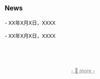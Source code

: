 <h2 style="margin: 2px 0px -10px;">
  <a style="text-decoration: none; color: inherit;">News</a>
</h2>
<br>
<div style="font-size: 16px; line-height: 1.6; position: relative; min-height: 180px;">
  <p>
    - XX年X月X日，XXXX
  </p>
  <p>
    - XX年X月X日，XXXX
  </p>
  <p style="font-size: 16px; text-align: center; position: absolute; bottom: 0px; left: 0; width: 100%; margin: 0;">
    <a href="/yu-xinda/news.html" style="text-decoration: underline; color: #888;">
      - 🔺 more -
    </a>
  </p>
</div>
